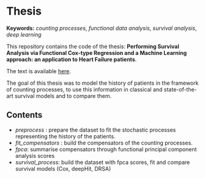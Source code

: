 # Thesis

**Keywords:** *counting processes*, *functional data analysis*, *survival analysis*, *deep learning*


This repository contains the code of the thesis: **Performing Survival Analysis via Functional Cox-type Regression and a Machine Learning approach: an application to Heart Failure patients**.

The text is available [here](https://www.politesi.polimi.it/bitstream/10589/148897/1/2019_07_Burba.pdf).

The goal of this thesis was to model the history of patients in the framework of counting processes, to use this information in classical and state-of-the-art survival models and to compare them.


## Contents

- *preprocess* : prepare the dataset to fit the stochastic processes representing the history of the patients.
- *fit_compensators* :   build the compensators of the counting processes.
- *fpca*: summarise compensators through functional principal component analysis scores
- *survival_process*: build the dataset with fpca scores, fit and compare survival models (Cox, deepHit, DRSA)
